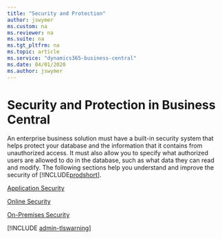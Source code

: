 ```yaml
---
title: "Security and Protection"
author: jswymer
ms.custom: na
ms.reviewer: na
ms.suite: na
ms.tgt_pltfrm: na
ms.topic: article
ms.service: "dynamics365-business-central"
ms.date: 04/01/2020
ms.author: jswymer
---
```

# Security and Protection in Business Central

An enterprise business solution must have a built-in security system that helps protect your database and the information that it contains from unauthorized access. It must also allow you to specify what authorized users are allowed to do in the database, such as what data they can read and modify. The following sections help you understand and improve the security of [!INCLUDE[prodshort](../developer/includes/prodshort.md)].

[Application Security](security-application.md)  

[Online Security](security-online.md)  

[On-Premises Security](security-onpremises.md)  

[!INCLUDE [admin-tlswarning](../developer/includes/admin-tlswarning.md)]
